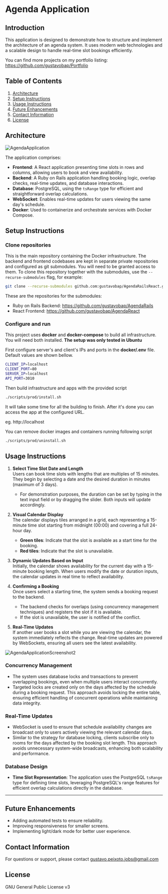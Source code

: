 
# Agenda Application

## Introduction

This application is designed to demonstrate how to structure and implement the architecture of an agenda system. It uses modern web technologies and a scalable design to handle real-time slot bookings efficiently. 

You can find more projects on my portfolio listing: https://github.com/gustavobap/Portfolio

## Table of Contents

1. [Architecture](#architecture)
2. [Setup Instructions](#setup-instructions)
3. [Usage Instructions](#usage-instructions)
4. [Future Enhancements](#future-enhancements)
5. [Contact Information](#contact-information)
6. [License](#license)

## Architecture

![AgendaApplication](https://github.com/user-attachments/assets/91fe171f-5d36-4a42-b42c-b7c17bf5b70a)

The application comprises:
- **Frontend**: A React application presenting time slots in rows and columns, allowing users to book and view availability.
- **Backend**: A Ruby on Rails application handling booking logic, overlap checks, real-time updates, and database interactions.
- **Database**: PostgreSQL, using the `tsRange` type for efficient and straightforward overlap calculations.
- **WebSocket**: Enables real-time updates for users viewing the same day's schedule. 
- **Docker**: Used to containerize and orchestrate services with Docker Compose.

## Setup Instructions

### Clone repositories

This is the main repository containing the Docker infrastructure. The backend and frontend codebases are kept in separate private repositories and configured as git submodules. You will need to be granted access to them. To clone this repository together with the submodules, use the `--recurse-submodules` flag, for example:

```bash
git clone --recurse-submodules github.com:gustavobap/AgendaRailsReact.git
```

These are the repositories for the submodules:
- Ruby on Rails Backend: https://github.com/gustavobap/AgendaRails
- React Frontend: https://github.com/gustavobap/AgendaReact

### Configure and run

This project uses **docker** and **docker-compose** to build all infrastructure. You will need both installed.
**The setup was only tested in Ubuntu**

First configure server's and client's IPs and ports in the **docker/.env** file. Default values are shown bellow.

```bash
CLIENT_IP=localhost
CLIENT_PORT=80
SERVER_IP=localhost
API_PORT=3010
```

Then build infrastructure and apps with the provided script 

```bash
./scripts/prod/install.sh
```

It will take some time for all the building to finish. After it's done you can access the app at the configured URL. 

eg. http://localhost 

You can remove docker images and containers running following script

```bash
./scripts/prod/uninstall.sh
```
## Usage Instructions

1. **Select Time Slot Date and Length**  
   Users can book time slots with lengths that are multiples of 15 minutes. They begin by selecting a date and the desired duration in minutes (maximum of 3 days).
   - For demonstration purposes, the duration can be set by typing in the text input field or by dragging the slider. Both inputs will update accordingly.

2. **Visual Calendar Display**  
   The calendar displays tiles arranged in a grid, each representing a 15-minute time slot starting from midnight (00:00) and covering a full 24-hour day.  
   - **Green tiles**: Indicate that the slot is available as a start time for the booking.  
   - **Red tiles**: Indicate that the slot is unavailable.  

3. **Dynamic Updates Based on Input**  
   Initially, the calendar shows availability for the current day with a 15-minute booking length. When users modify the date or duration inputs, the calendar updates in real time to reflect availability.

4. **Confirming a Booking**  
   Once users select a starting time, the system sends a booking request to the backend.  
   - The backend checks for overlaps (using concurrency management techniques) and registers the slot if it is available.  
   - If the slot is unavailable, the user is notified of the conflict.

5. **Real-Time Updates**  
   If another user books a slot while you are viewing the calendar, the system immediately reflects the change. Real-time updates are powered by WebSockets, ensuring all users see the latest availability.

![AgendaApplicationScreenshot2](https://github.com/user-attachments/assets/0324ab78-a240-4415-9efb-16d49fb1eaf0)

### Concurrency Management
- The system uses database locks and transactions to prevent overlapping bookings, even when multiple users interact concurrently.
- Targeted locks are created only on the days affected by the schedule during a booking request. This approach avoids locking the entire table, ensuring efficient handling of concurrent operations while maintaining data integrity.

### Real-Time Updates 
- WebSocket is used to ensure that schedule availability changes are broadcast only to users actively viewing the relevant calendar days.
- Similar to the strategy for database locking, clients subscribe only to rooms for the days affected by the booking slot length. This approach avoids unnecessary system-wide broadcasts, enhancing both scalability and performance.

### Database Design
- **Time Slot Representation**: The application uses the PostgreSQL `tsRange` type for defining time slots, leveraging PostgreSQL's range features for efficient overlap calculations directly in the database.

---

## Future Enhancements
- Adding automated tests to ensure reliability.
- Improving responsiveness for smaller screens.
- Implementing light/dark mode for better user experience.

## Contact Information
For questions or support, please contact gustavo.peixoto.jobs@gmail.com

## License
GNU General Public License v3
